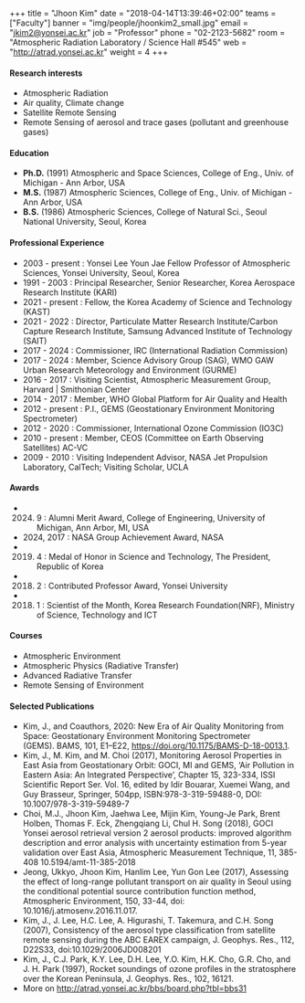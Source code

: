 ﻿+++
title = "Jhoon Kim"
date = "2018-04-14T13:39:46+02:00"
teams = ["Faculty"]
banner = "img/people/jhoonkim2_small.jpg"
email = "jkim2@yonsei.ac.kr"
job = "Professor"
phone = "02-2123-5682"
room = "Atmospheric Radiation Laboratory / Science Hall #545"
web = "http://atrad.yonsei.ac.kr"
weight = 4
+++

#### Research interests
+ Atmospheric Radiation
+ Air quality, Climate change
+ Satellite Remote Sensing
+ Remote Sensing of aerosol and trace gases (pollutant and greenhouse gases)

#### Education
+ **Ph.D.** (1991) Atmospheric and Space Sciences, College of Eng., Univ. of Michigan - Ann Arbor, USA
+ **M.S.** (1987)  Atmospheric Sciences, College of Eng., Univ. of Michigan - Ann Arbor, USA
+ **B.S.** (1986)  Atmospheric Sciences, College of Natural Sci., Seoul National University, Seoul, Korea

#### Professional Experience
+ 2003 - present :   Yonsei Lee Youn Jae Fellow Professor of Atmospheric Sciences, Yonsei University, Seoul, Korea
+ 1991 - 2003    :   Principal Researcher, Senior Researcher, Korea Aerospace Research Institute (KARI)
+ 2021 - present :   Fellow, the Korea Academy of Science and Technology (KAST)
+ 2021 - 2022    :   Director, Particulate Matter Research Institute/Carbon Capture Research Institute, Samsung Advanced Institute of Technology (SAIT)
+ 2017 - 2024    :   Commissioner, IRC (International Radiation Commission)
+ 2017 - 2024    :   Member, Science Advisory Group (SAG), WMO GAW Urban Research Meteorology and Environment (GURME)
+ 2016 - 2017    :   Visiting Scientist, Atmospheric Measurement Group, Harvard | Smithonian Center
+ 2014 - 2017    :   Member, WHO Global Platform for Air Quality and Health
+ 2012 - present :   P.I., GEMS (Geostationary Environment Monitoring Spectrometer)
+ 2012 - 2020    :   Commissioner, International Ozone Commission (IO3C)
+ 2010 - present :   Member,  CEOS (Committee on Earth Observing Satellites) AC-VC
+ 2009 - 2010    :   Visiting Independent Advisor, NASA Jet Propulsion Laboratory, CalTech; Visiting Scholar, UCLA


#### Awards
+ 2024. 9       :       Alumni Merit Award, College of Engineering, University of Michigan, Ann Arbor, MI, USA
+ 2024, 2017     :       NASA Group Achievement Award, NASA
+ 2019. 4        :       Medal of Honor in Science and Technology, The President, Republic of Korea
+ 2018. 2        :       Contributed Professor Award, Yonsei University
+ 2018. 1        :       Scientist of the Month, Korea Research Foundation(NRF), Ministry of Science, Technology and ICT

#### Courses
+ Atmospheric Environment
+ Atmospheric Physics (Radiative Transfer)
+ Advanced Radiative Transfer
+ Remote Sensing of Environment

#### Selected Publications
+ Kim, J., and Coauthors, 2020: New Era of Air Quality Monitoring from Space: Geostationary Environment Monitoring Spectrometer (GEMS). BAMS, 101, E1–E22, https://doi.org/10.1175/BAMS-D-18-0013.1.
+ Kim, J., M. Kim, and M. Choi (2017), Monitoring Aerosol Properties in East Asia from Geostationary Orbit: GOCI, MI and GEMS, ‘Air Pollution in Eastern Asia: An Integrated Perspective’, Chapter 15, 323-334, ISSI Scientific Report Ser. Vol. 16, edited by Idir Bouarar, Xuemei Wang, and Guy Brasseur, Springer, 504pp, ISBN:978-3-319-59488-0, DOI: 10.1007/978-3-319-59489-7
+ Choi, M.J., Jhoon Kim, Jaehwa Lee, Mijin Kim, Young-Je Park, Brent Holben, Thomas F. Eck, Zhengqiang Li, Chul H. Song (2018), GOCI Yonsei aerosol retrieval version 2 aerosol products: improved algorithm description and error analysis with uncertainty estimation from 5-year validation over East Asia, Atmospheric Measurement Technique, 11, 385-408 10.5194/amt-11-385-2018
+ Jeong, Ukkyo, Jhoon Kim, Hanlim Lee, Yun Gon Lee (2017), Assessing the effect of long-range pollutant transport on air quality in Seoul using the conditional potential source contribution function method, Atmospheric Environment, 150, 33-44, doi: 10.1016/j.atmosenv.2016.11.017.
+ Kim, J., J. Lee, H.C. Lee, A. Higurashi, T. Takemura, and C.H. Song (2007), Consistency of the aerosol type classification from satellite remote sensing during the ABC EAREX campaign, J. Geophys. Res., 112, D22S33, doi:10.1029/2006JD008201
+ Kim, J., C.J. Park, K.Y. Lee, D.H. Lee, Y.O. Kim, H.K. Cho, G.R. Cho, and J. H. Park (1997), Rocket soundings of ozone profiles in the stratosphere over the Korean Peninsula, J. Geophys. Res., 102, 16121.
+ More on http://atrad.yonsei.ac.kr/bbs/board.php?tbl=bbs31

